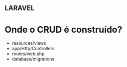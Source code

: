 ## LARAVEL

<h1>Onde o CRUD é construído?</h1>

- resources/views 
- app/Http/Controllers
- routes/web.php 
- database/migrations
